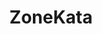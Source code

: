 ---
title: ZoneKata
description: Sebuah zona yang berisi tentang kata-kata dari berbagai tokoh terkenal.
thumb: zonekata.png
tag: ["Open Source", "Quotes"]
github: https://github.com/ricko-v/zonekata
demo: https://ricko-v.github.io/zonekata/#/
---